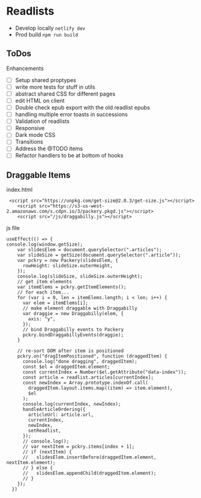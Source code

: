 # Readlists

- Develop locally `netlify dev`
- Prod build `npm run build`

## ToDos

Enhancements

- [ ] Setup shared proptypes
- [ ] write more tests for stuff in utils
- [ ] abstract shared CSS for different pages
- [ ] edit HTML on client
- [ ] Double check epub export with the old readlist epubs
- [ ] handling multiple error toasts in successions
- [ ] Validation of readlists
- [ ] Responsive
- [ ] Dark mode CSS
- [ ] Transitions
- [ ] Address the @TODO items
- [ ] Refactor handlers to be at bottom of hooks

## Draggable Items

index.html

```
 <script src="https://unpkg.com/get-size@2.0.3/get-size.js"></script>
    <script src="https://s3-us-west-2.amazonaws.com/s.cdpn.io/3/packery.pkgd.js"></script>
    <script src="/js/draggabilly.js"></script>
```

js file

```
useEffect(() => {
console.log(window.getSize);
    var slidesElem = document.querySelector(".articles");
    var slideSize = getSize(document.querySelector(".article"));
    var pckry = new Packery(slidesElem, {
      rowHeight: slideSize.outerHeight,
    });
    console.log(slideSize, slideSize.outerHeight);
    // get item elements
    var itemElems = pckry.getItemElements();
    // for each item...
    for (var i = 0, len = itemElems.length; i < len; i++) {
      var elem = itemElems[i];
      // make element draggable with Draggabilly
      var draggie = new Draggabilly(elem, {
        axis: "y",
      });
      // bind Draggabilly events to Packery
      pckry.bindDraggabillyEvents(draggie);
    }

    // re-sort DOM after item is positioned
    pckry.on("dragItemPositioned", function (draggedItem) {
      console.log("done dragging", draggedItem);
      const $el = draggedItem.element;
      const currentIndex = Number($el.getAttribute("data-index"));
      const article = readlist.articles[currentIndex];
      const newIndex = Array.prototype.indexOf.call(
        draggedItem.layout.items.map((item) => item.element),
        $el
      );
      console.log(currentIndex, newIndex);
      handleArticleOrdering({
        articleUrl: article.url,
        currentIndex,
        newIndex,
        setReadlist,
      });
      // console.log();
      // var nextItem = pckry.items[index + 1];
      // if (nextItem) {
      //   slidesElem.insertBefore(draggedItem.element, nextItem.element);
      // } else {
      //   slidesElem.appendChild(draggedItem.element);
      // }
    });
  })
```
